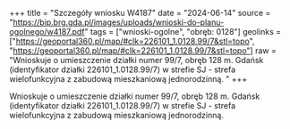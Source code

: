 +++
title = "Szczegóły wniosku W4187"
date = "2024-06-14"
source = "https://bip.brg.gda.pl/images/uploads/wnioski-do-planu-ogolnego/w4187.pdf"
tags = ["wnioski-ogolne", "obręb: 0128"]
geolinks = ["https://geoportal360.pl/map/#clk=226101_1.0128.99/7&stl=topo", "https://geoportal360.pl/map/#clk=226101_1.0128.99/7&stl=topo"]
raw = "Wnioskuje o umieszczenie działki numer 99/7, obręb 128 m. Gdańsk (identyfikator działki 226101_1.0128.99/7) w strefie SJ - strefa wielofunkcyjna z zabudową mieszkaniową jednorodzinną. "
+++

Wnioskuje o umieszczenie działki numer 99/7, obręb 128 m. Gdańsk (identyfikator
działki 226101_1.0128.99/7) w strefie SJ - strefa wielofunkcyjna z zabudową mieszkaniową
jednorodzinną.



